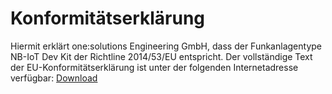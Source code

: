 # Konformitätserklärung

Hiermit erklärt one:solutions Engineering GmbH, dass der Funkanlagentype NB-IoT Dev Kit der Richtline 2014/53/EU entspricht. 
Der vollständige Text der EU-Konformitätserklärung ist unter der folgenden Internetadresse verfügbar: [Download](https://github.com/one-solutions/nbiot-devkit/raw/master/docs/documents/NBIoT-IoT-Pilot_EU-Konformitaetserklaerung.pdf)
